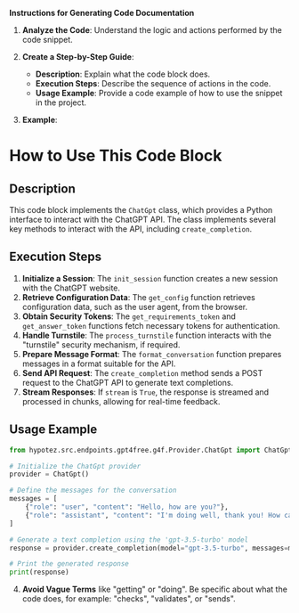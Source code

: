 **Instructions for Generating Code Documentation**

1. **Analyze the Code**: Understand the logic and actions performed by the code snippet.

2. **Create a Step-by-Step Guide**:
    - **Description**: Explain what the code block does.
    - **Execution Steps**: Describe the sequence of actions in the code.
    - **Usage Example**: Provide a code example of how to use the snippet in the project.

3. **Example**:

How to Use This Code Block
=========================================================================================

Description
-------------------------
This code block implements the `ChatGpt` class, which provides a Python interface to interact with the ChatGPT API. The class implements several key methods to interact with the API, including `create_completion`.

Execution Steps
-------------------------
1. **Initialize a Session**: The `init_session` function creates a new session with the ChatGPT website.
2. **Retrieve Configuration Data**: The `get_config` function retrieves configuration data, such as the user agent, from the browser.
3. **Obtain Security Tokens**: The `get_requirements_token` and `get_answer_token` functions fetch necessary tokens for authentication.
4. **Handle Turnstile**: The `process_turnstile` function interacts with the "turnstile" security mechanism, if required.
5. **Prepare Message Format**: The `format_conversation` function prepares messages in a format suitable for the API.
6. **Send API Request**: The `create_completion` method sends a POST request to the ChatGPT API to generate text completions.
7. **Stream Responses**: If `stream` is `True`, the response is streamed and processed in chunks, allowing for real-time feedback.

Usage Example
-------------------------

```python
from hypotez.src.endpoints.gpt4free.g4f.Provider.ChatGpt import ChatGpt

# Initialize the ChatGpt provider
provider = ChatGpt()

# Define the messages for the conversation
messages = [
    {"role": "user", "content": "Hello, how are you?"},
    {"role": "assistant", "content": "I'm doing well, thank you! How can I help you today?"},
]

# Generate a text completion using the 'gpt-3.5-turbo' model
response = provider.create_completion(model="gpt-3.5-turbo", messages=messages, stream=False)

# Print the generated response
print(response)
```

4. **Avoid Vague Terms** like "getting" or "doing". Be specific about what the code does, for example: "checks", "validates", or "sends".